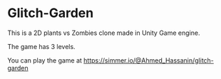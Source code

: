 # Glitch-Garden

This is a 2D plants vs Zombies clone made in Unity Game engine.

The game has 3 levels.

You can play the game at https://simmer.io/@Ahmed_Hassanin/glitch-garden
